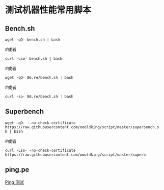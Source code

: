 # 测试机器性能常用脚本

## Bench.sh
`
wget -qO- bench.sh | bash  
`

#或者

`
curl -Lso- bench.sh | bash  
`

#或者 

`
wget -qO- 86.re/bench.sh | bash
`

#或者  

`
curl -so- 86.re/bench.sh | bash
`

## Superbench
`
wget -qO- --no-check-certificate https://raw.githubusercontent.com/oooldking/script/master/superbench.sh | bash
`

#或者

`
curl -Lso- -no-check-certificate https://raw.githubusercontent.com/oooldking/script/master/superb
`

## ping.pe
[Ping 测试](https://www.ping.pe/)
